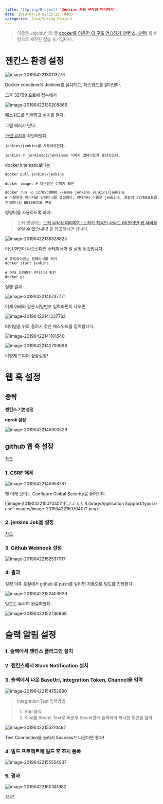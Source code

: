 ```yaml
---
title: "[Spring/Project] "Jenkins 사용 무작정 따라하기"
date: 2019-04-20 02:25:28 -0400
categories: Java/Spring Project
---
```




> 이글은 Jojoldu님의 글 [docker를 이용한 CI 구축 연습하기 (젠킨스, 슬랙)](https://jojoldu.tistory.com/139) 를 바탕으로 제작된 실습 후기입니다.



# 젠킨스 환경 설정

![image-20190422130113773](/assets/images/image-20190422130113773.png)

Docker conatiner에 Jenkins를 설치하고, 패스워드를 알아낸다.



그후 32769 포트에 접속해서 

![image-20190422130208869](/assets/images/image-20190422130208869.png)

패스워드를 입력하고 설치를 한다.

그럼 에러가 난다.



[관련 공지](<https://jenkins.io/blog/2018/12/10/the-official-Docker-image/>)를 확인하였다. 

```
jenkins/jenkins를 사용해야한다.

jenkins 와 jenkinsci/jenkins는 이미지 업데이트가 중단되었다.
```



docker kitematic보다는

```
docker pull jenkins/jenkins

docker images # 다운받은 이미지 확인

docker run -p 32769:8080 --name jenkins jenkins/jenkins
# 다운받은 이미지로 컨테이너를 생성한다. 컨테이너 이름은 jenkins, 로컬의 32769포트를 컨테이너의 8080포트와 연결
```

명령어를 사용하도록 하자.

> 도커 명령어는 [도커 무작정 따라하기: 도커가 처음인 사람도 60분이면 웹 서버를 올릴 수 있습니다!](<https://www.slideshare.net/pyrasis/docker-fordummies-44424016>) 를 참조하시면 됩니다.



![image-20190422135828825](/assets/images/image-20190422135828825.png)

이런 화면이 나오신다면 컨테이너가 잘 실행 된것입니다.



```
# 종료되어있는 컨테이너를 켜기
docker start jenkins

# 현재 실행중인 컨테이너 확인
docker ps
```

실행 결과

![image-20190422140737771](/assets/images/image-20190422140737771.png)





이제 아래와 같은 비밀번호 입력화면이 나오면

![image-20190422141237762](/assets/images/image-20190422141237762.png)



터미널을 위로 올려서 찾은 패스워드를 입력합니다.

![image-20190422141101540](/assets/images/image-20190422141101540.png)

![image-20190422142700698](/assets/images/image-20190422142700698.png)

이렇게 드디어 정상실행!





# 웹 훅 설정

## 중략

**젠킨스 기본설정**

**ngrok 설정**

![image-20190422145900529](/assets/images/image-20190422145900529.png)



## github 웹 훅 설정

[참조](<https://taetaetae.github.io/2018/02/08/github-web-hook-jenkins-job-excute/>)

### 1. CSRF 해제

![image-20190422145958787](/assets/images/image-20190422145958787.png)

맨 아래 보이는 Configure Global Security로 들어간다.

![image-20190422150704071](../../../../../Library/Application Support/typora-user-images/image-20190422150704071.png)



### 2. jenkins Job을 설정 

[참조](<https://taetaetae.github.io/2018/02/08/github-web-hook-jenkins-job-excute/>)



### 3. Github Webhook 설정

![image-20190422152537017](/assets/images/image-20190422152537017.png)





### 4. 결과

설정 이후 로컬에서 github 로 push를 날리면 자동으로 빌드를 진행한다.

![image-20190422152403926](/assets/images/image-20190422152403926.png)



빌드도 무사히 완료하였다.

![image-20190422152738868](/assets/images/image-20190422152738868.png)



# 슬랙 알림 설정

### 1. 슬랙에서 젠킨스 플러그인 설치

### 2. 젠킨스에서 Slack Notification 설치

### 3. 슬랙에서 나온 BaseUrl, Integration Token, Channel을 입력

![image-20190422154752680](/assets/images/image-20190422154752680.png)

> Integration Test 입력방법. 
>
> 1. Add 클릭
> 2. Kind를 Secret Text로 바꾼후 Secret칸에 슬랙에서 복사한 토큰을 입력



![image-20190422155210497](/assets/images/image-20190422155210497.png)

Test Connection을 눌러서 Success가 나온다면 통과!



### 4. 빌드 프로젝트에 빌드 후 조치 등록

![image-20190422155554937](/assets/images/image-20190422155554937.png)





### 5. 결과

![image-20190422160341982](/assets/images/image-20190422160341982.png)

성공!